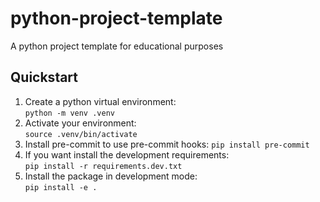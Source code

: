# python-project-template
A python project template for educational purposes

## Quickstart
1. Create a python virtual environment:  
`python -m venv .venv`
2. Activate your environment:  
`source .venv/bin/activate`
3. Install pre-commit to use pre-commit hooks:
`pip install pre-commit`
4. If you want install the development requirements:  
`pip install -r requirements.dev.txt`
5. Install the package in development mode:  
`pip install -e .`